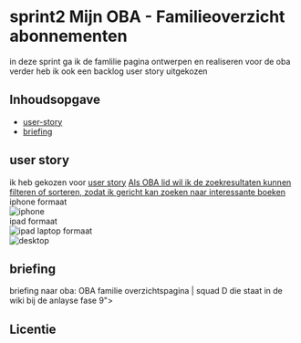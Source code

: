 

# sprint2 Mijn OBA - Familieoverzicht abonnementen
in deze sprint ga ik de famlilie pagina ontwerpen en realiseren voor de oba verder heb ik ook een backlog user story uitgekozen

## Inhoudsopgave

  * [user-story](#user-story)
  * [briefing](#briefing)

## user story
ik heb gekozen voor [user story](https://github.com/fdnd-agency/oba/issues/21) [Als OBA lid wil ik de zoekresultaten kunnen filteren of sorteren, zodat ik gericht kan zoeken naar interessante boeken](https://github.com/fdnd-agency/oba/issues/21)
<br>
iphone formaat
<br>
![iphone](https://github.com/yujing-student/the-client-website/assets/100352887/7a33c010-a162-4492-a466-a634c5d03c62)
<br>
ipad formaat
<br>
![ipad](https://github.com/yujing-student/the-client-website/assets/100352887/5873b12f-c414-4325-805c-67ff613ed9f0)
laptop formaat
<br>
![desktop](https://github.com/yujing-student/the-client-website/assets/100352887/81165da1-dff6-486c-a466-8d819bd4f7f4)


## briefing
briefing naar oba: OBA familie overzichtspagina | squad D die staat in de wiki bij de anlayse fase
9">

## Licentie


